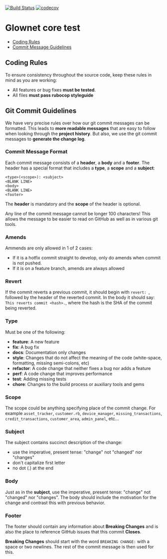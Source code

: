 [![Build Status](https://travis-ci.com/Gl0wnet/web-core.svg?token=FL7nHmADxkupBF5E3Sx6&branch=develop)](https://travis-ci.com/Gl0wnet/web-core)
[![codecov](https://codecov.io/gh/Gl0wnet/web-core/branch/development/graph/badge.svg?token=FGUnCmXVXP)](https://codecov.io/gh/Gl0wnet/web-core)

# Glownet core test
 - [Coding Rules](#rules)
 - [Commit Message Guidelines](#commit)


## <a name="rules"></a> Coding Rules

To ensure consistency throughout the source code, keep these rules in mind as you are working:

* All features or bug fixes **must be tested**.
* All files **must pass rubocop styleguide**

## <a name="commit"></a> Git Commit Guidelines

We have very precise rules over how our git commit messages can be formatted.  This leads to **more
readable messages** that are easy to follow when looking through the **project history**.  But also,
we use the git commit messages to **generate the change log**.

### Commit Message Format
Each commit message consists of a **header**, a **body** and a **footer**.  The header has a special
format that includes a **type**, a **scope** and a **subject**:

```
<type>(<scope>): <subject>
<BLANK LINE>
<body>
<BLANK LINE>
<footer>
```

The **header** is mandatory and the **scope** of the header is optional.

Any line of the commit message cannot be longer 100 characters! This allows the message to be easier
to read on GitHub as well as in various git tools.

### Amends
Ammends are only allowed in 1 of 2 cases:
 * If it is a hotfix commit straight to develop, only do amends when commit is not pushed. 
 * If it is on a feature branch, amends are always allowed

### Revert
If the commit reverts a previous commit, it should begin with `revert: `, followed by the header of the reverted commit. In the body it should say: `This reverts commit <hash>.`, where the hash is the SHA of the commit being reverted.

### Type
Must be one of the following:

* **feature**: A new feature
* **fix**: A bug fix
* **docs**: Documentation only changes
* **style**: Changes that do not affect the meaning of the code (white-space, formatting, missing
  semi-colons, etc)
* **refactor**: A code change that neither fixes a bug nor adds a feature
* **perf**: A code change that improves performance
* **test**: Adding missing tests
* **chore**: Changes to the build process or auxiliary tools and gems

### Scope
The scope could be anything specifying place of the commit change. For example `asset_tracker`,
`customer.rb`, `device_manager`, `missing_transactions`, `credit_transactions`, `customer_area`, `admin_panel`, etc...

### Subject
The subject contains succinct description of the change:

* use the imperative, present tense: "change" not "changed" nor "changes"
* don't capitalize first letter
* no dot (.) at the end

### Body
Just as in the **subject**, use the imperative, present tense: "change" not "changed" nor "changes".
The body should include the motivation for the change and contrast this with previous behavior.

### Footer
The footer should contain any information about **Breaking Changes** and is also the place to
reference GitHub issues that this commit **Closes**.

**Breaking Changes** should start with the word `BREAKING CHANGE:` with a space or two newlines. The rest of the commit message is then used for this.
